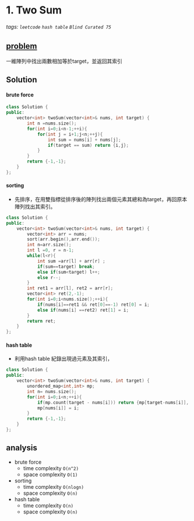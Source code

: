# 1. Two Sum

###### tags: `leetcode` `hash table` `Blind Curated 75`


## [problem](https://leetcode.com/problems/two-sum/)

一維陣列中找出兩數相加等於target，並返回其索引


## Solution

#### brute force
```c++
class Solution {
public:
    vector<int> twoSum(vector<int>& nums, int target) {
        int n =nums.size();
        for(int i=0;i<n-1;++i){
            for(int j = i+1;j<n;++j){
                int sum = nums[i] + nums[j];
                if(target == sum) return {i,j};
            }
        }
        return {-1,-1};
    }
};
```
#### sorting
- 先排序，在用雙指標從排序後的陣列找出兩個元素其總和為target，再回原本陣列找出其索引。

```c++
class Solution {
public:
    vector<int> twoSum(vector<int>& nums, int target) {
        vector<int> arr = nums;
        sort(arr.begin(),arr.end());
        int n=arr.size();
        int l =0, r = n-1;
        while(l<r){
            int sum =arr[l] + arr[r] ;
            if(sum==target) break;
            else if(sum<target) l++;
            else r--;
        }
        int ret1 = arr[l], ret2 = arr[r];
        vector<int> ret(2,-1);
        for(int i=0;i<nums.size();++i){
            if(nums[i]==ret1 && ret[0]==-1) ret[0] = i;
            else if(nums[i] ==ret2) ret[1] = i;
        }
        return ret;
    }
};
```

#### hash table
- 利用hash table 紀錄出現過元素及其索引，
```c++
class Solution {
public:
    vector<int> twoSum(vector<int>& nums, int target) {
        unordered_map<int,int> mp;
        int n= nums.size();
        for(int i=0;i<n;++i){
            if(mp.count(target - nums[i])) return {mp[target-nums[i]], i};
            mp[nums[i]] = i;                  
        }
        return {-1,-1};
    }
};
```

## analysis
- brute force
    - time complexity `O(n^2)`
    - space complexity `O(1)`
- sorting
    - time complexity `O(nlogn)`
    - space complexity `O(n)`
- hash table 
    - time complexity `O(n)`
    - space complexity `O(n)`
